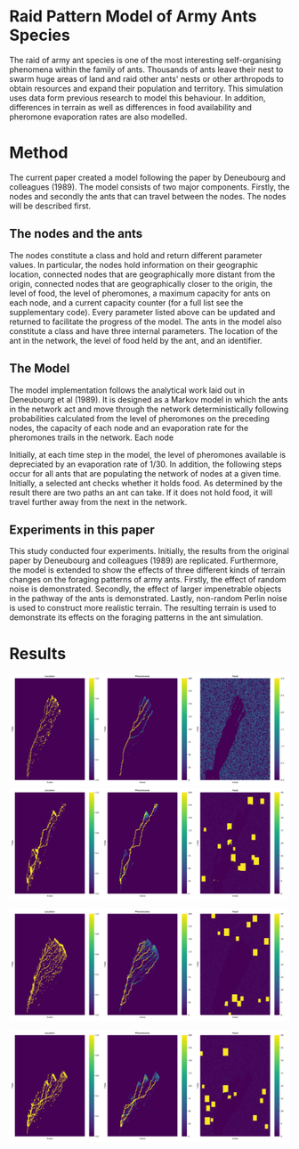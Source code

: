 # Raid Pattern Model of Army Ants Species
The raid of army ant species is one of the most interesting self-organising phenomena within the family of ants. Thousands of ants leave their nest to swarm huge areas of land and raid other ants' nests or other arthropods to obtain resources and expand their population and territory. This simulation uses data form previous research to model this behaviour. In addition, differences in terrain as well as differences in food availability and pheromone evaporation rates are also modelled. 

# Method
The current paper created a model following the paper by Deneubourg and colleagues (1989). The model consists of two major components. Firstly, the nodes and secondly the ants that can travel between the nodes. The nodes will be described first. 

## The nodes and the ants
The nodes constitute a class and hold and return different parameter values. In particular, the nodes hold information on their geographic location, connected nodes that are geographically more distant from the origin, connected nodes that are geographically closer to the origin, the level of food, the level of pheromones, a maximum capacity for ants on each node, and a current capacity counter (for a full list see the supplementary code). Every parameter listed above can be updated and returned to facilitate the progress of the model. 
The ants in the model also constitute a class and have three internal parameters. The location of the ant in the network, the level of food held by the ant, and an identifier. 

## The Model
The model implementation follows the analytical work laid out in Deneubourg et al (1989). It is designed as a Markov model in which the ants in the network act and move through the network deterministically following probabilities calculated from the level of pheromones on the preceding nodes, the capacity of each node and an evaporation rate for the pheromones trails in the network. Each node

Initially, at each time step in the model, the level of pheromones available is depreciated by an evaporation rate of 1/30. In addition, the following steps occur for all ants that are populating the network of nodes at a given time. Initially, a selected ant checks whether it holds food. As determined by the result there are two paths an ant can take. If it does not hold food, it will travel further away from the next in the network. 
 
## Experiments in this paper
This study conducted four experiments. Initially, the results from the original paper by Deneubourg and colleagues (1989) are replicated. Furthermore, the model is extended to show the effects of three different kinds of terrain changes on the foraging patterns of army ants. Firstly, the effect of random noise is demonstrated. Secondly, the effect of larger impenetrable objects in the pathway of the ants is demonstrated. Lastly, non-random Perlin noise is used to construct more realistic terrain. The resulting terrain is used to demonstrate its effects on the foraging patterns in the ant simulation.

# Results
![Result E. borchelli](images/exp_1_plot_1672955529_in_paper.jpeg)
![Result E. Rapax](images/0x00_plot_1673093793_in_paper.jpeg)

![Result Random](images/NxR_plot_1673099532_in_paper.jpeg)

![Result Random_two](images/NxR_plot_1673099943_in_paper.jpeg)